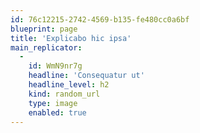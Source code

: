 ```yaml
---
id: 76c12215-2742-4569-b135-fe480cc0a6bf
blueprint: page
title: 'Explicabo hic ipsa'
main_replicator:
  -
    id: WmN9nr7g
    headline: 'Consequatur ut'
    headline_level: h2
    kind: random_url
    type: image
    enabled: true
---
```

